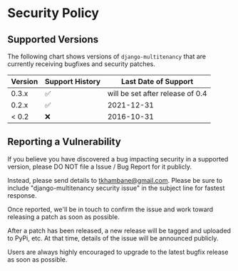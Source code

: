 # Security Policy

## Supported Versions

The following chart shows versions of `django-multitenancy` that are currently receiving bugfixes and security patches.

| Version | Support History    | Last Date of Support             |
| ------- | ------------------ | -------------------------------- |
| 0.3.x   | :white_check_mark: | will be set after release of 0.4 |
| 0.2.x   | :white_check_mark: | 2021-12-31                       |
| < 0.2   | :x:                | 2016-10-31

## Reporting a Vulnerability

If you believe you have discovered a bug impacting security in a supported version, please DO NOT file a Issue / Bug Report for it publicly.

Instead, please send details to <tkhambane@gmail.com>. Please be sure to include "django-multitenancy security issue" in the subject line for fastest response.

Once reported, we'll be in touch to confirm the issue and work toward releasing a patch as soon as possible.

After a patch has been released, a new release will be tagged and uploaded to PyPi, etc. At that time, details of the issue will be announced publicly.

Users are always highly encouraged to upgrade to the latest bugfix release as soon as possible.

